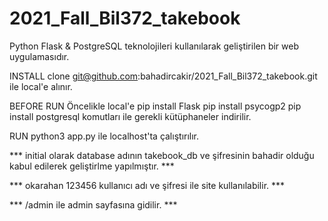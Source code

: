 # 2021_Fall_Bil372_takebook

Python Flask & PostgreSQL teknolojileri kullanılarak geliştirilen bir web uygulamasıdır.

INSTALL
clone git@github.com:bahadircakir/2021_Fall_Bil372_takebook.git ile local'e alınır.

BEFORE RUN
Öncelikle local'e 
pip install Flask
pip install psycogp2
pip install postgresql komutları ile gerekli kütüphaneler indirilir.

RUN
python3 app.py ile localhost'ta çalıştırılır.

*** initial olarak database adının takebook_db ve şifresinin bahadir olduğu kabul edilerek geliştirlme yapılmıştır. ***

*** okarahan 123456  kullanıcı adı ve şifresi ile site kullanılabilir. ***

*** /admin ile admin sayfasına gidilir. ***
